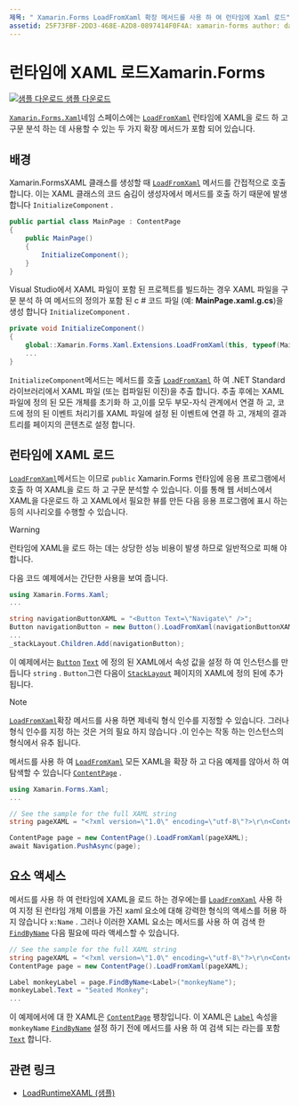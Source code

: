 ```yaml
---
제목: " Xamarin.Forms LoadFromXaml 확장 메서드를 사용 하 여 런타임에 Xaml 로드" 설명: "xaml을 로드 하 고 구문 분석할 수 있습니다."
assetid: 25F73FBF-2DD3-468E-A2D8-0897414F0F4A: xamarin-forms author: davidbritch: dabritch:: 12/12/2018-loc: [ Xamarin.Forms ,]입니다. Xamarin.Essentials
---
```


# <a name="loading-xaml-at-runtime-in-xamarinforms"></a>런타임에 XAML 로드Xamarin.Forms

[![샘플 다운로드](~/media/shared/download.png) 샘플 다운로드](https://docs.microsoft.com/samples/xamarin/xamarin-forms-samples/xaml-loadruntimexaml)

[`Xamarin.Forms.Xaml`](xref:Xamarin.Forms.Xaml)네임 스페이스에는 [`LoadFromXaml`](xref:Xamarin.Forms.Xaml.Extensions.LoadFromXaml*) 런타임에 XAML을 로드 하 고 구문 분석 하는 데 사용할 수 있는 두 가지 확장 메서드가 포함 되어 있습니다.

## <a name="background"></a>배경

Xamarin.FormsXAML 클래스를 생성할 때 [`LoadFromXaml`](xref:Xamarin.Forms.Xaml.Extensions.LoadFromXaml*) 메서드를 간접적으로 호출 합니다. 이는 XAML 클래스의 코드 숨김이 생성자에서 메서드를 호출 하기 때문에 발생 합니다 `InitializeComponent` .

```csharp
public partial class MainPage : ContentPage
{
    public MainPage()
    {
        InitializeComponent();
    }
}
```

Visual Studio에서 XAML 파일이 포함 된 프로젝트를 빌드하는 경우 XAML 파일을 구문 분석 하 여 메서드의 정의가 포함 된 c # 코드 파일 (예: **MainPage.xaml.g.cs**)을 생성 합니다 `InitializeComponent` .

```csharp
private void InitializeComponent()
{
    global::Xamarin.Forms.Xaml.Extensions.LoadFromXaml(this, typeof(MainPage));
    ...
}
```

`InitializeComponent`메서드는 메서드를 호출 [`LoadFromXaml`](xref:Xamarin.Forms.Xaml.Extensions.LoadFromXaml*) 하 여 .NET Standard 라이브러리에서 XAML 파일 (또는 컴파일된 이진)을 추출 합니다. 추출 후에는 XAML 파일에 정의 된 모든 개체를 초기화 하 고,이를 모두 부모-자식 관계에서 연결 하 고, 코드에 정의 된 이벤트 처리기를 XAML 파일에 설정 된 이벤트에 연결 하 고, 개체의 결과 트리를 페이지의 콘텐츠로 설정 합니다.

## <a name="loading-xaml-at-runtime"></a>런타임에 XAML 로드

[`LoadFromXaml`](xref:Xamarin.Forms.Xaml.Extensions.LoadFromXaml*)메서드는 이므로 `public` Xamarin.Forms 런타임에 응용 프로그램에서 호출 하 여 XAML을 로드 하 고 구문 분석할 수 있습니다. 이를 통해 웹 서비스에서 XAML을 다운로드 하 고 XAML에서 필요한 뷰를 만든 다음 응용 프로그램에 표시 하는 등의 시나리오를 수행할 수 있습니다.

> [!WARNING]
> 런타임에 XAML을 로드 하는 데는 상당한 성능 비용이 발생 하므로 일반적으로 피해 야 합니다.

다음 코드 예제에서는 간단한 사용을 보여 줍니다.

```csharp
using Xamarin.Forms.Xaml;
...

string navigationButtonXAML = "<Button Text=\"Navigate\" />";
Button navigationButton = new Button().LoadFromXaml(navigationButtonXAML);
...
_stackLayout.Children.Add(navigationButton);
```

이 예제에서는 [`Button`](xref:Xamarin.Forms.Button) [`Text`](xref:Xamarin.Forms.Button.Text) 에 정의 된 XAML에서 속성 값을 설정 하 여 인스턴스를 만듭니다 `string` . `Button`그런 다음이 [`StackLayout`](xref:Xamarin.Forms.StackLayout) 페이지의 XAML에 정의 된에 추가 됩니다.

> [!NOTE]
> [`LoadFromXaml`](xref:Xamarin.Forms.Xaml.Extensions.LoadFromXaml*)확장 메서드를 사용 하면 제네릭 형식 인수를 지정할 수 있습니다. 그러나 형식 인수를 지정 하는 것은 거의 필요 하지 않습니다 .이 인수는 작동 하는 인스턴스의 형식에서 유추 됩니다.

메서드를 사용 하 여 [`LoadFromXaml`](xref:Xamarin.Forms.Xaml.Extensions.LoadFromXaml*) 모든 XAML을 확장 하 고 다음 예제를 않아서 하 여 탐색할 수 있습니다 [`ContentPage`](xref:Xamarin.Forms.ContentPage) .

```csharp
using Xamarin.Forms.Xaml;
...

// See the sample for the full XAML string
string pageXAML = "<?xml version=\"1.0\" encoding=\"utf-8\"?>\r\n<ContentPage xmlns=\"http://xamarin.com/schemas/2014/forms\"\nxmlns:x=\"http://schemas.microsoft.com/winfx/2009/xaml\"\nx:Class=\"LoadRuntimeXAML.CatalogItemsPage\"\nTitle=\"Catalog Items\">\n</ContentPage>";

ContentPage page = new ContentPage().LoadFromXaml(pageXAML);
await Navigation.PushAsync(page);
```

## <a name="accessing-elements"></a>요소 액세스

메서드를 사용 하 여 런타임에 XAML을 로드 하는 경우에는를 [`LoadFromXaml`](xref:Xamarin.Forms.Xaml.Extensions.LoadFromXaml*) 사용 하 여 지정 된 런타임 개체 이름을 가진 xaml 요소에 대해 강력한 형식의 액세스를 허용 하지 않습니다 `x:Name` . 그러나 이러한 XAML 요소는 메서드를 사용 하 여 검색 한 [`FindByName`](xref:Xamarin.Forms.NameScopeExtensions.FindByName*) 다음 필요에 따라 액세스할 수 있습니다.

```csharp
// See the sample for the full XAML string
string pageXAML = "<?xml version=\"1.0\" encoding=\"utf-8\"?>\r\n<ContentPage xmlns=\"http://xamarin.com/schemas/2014/forms\"\nxmlns:x=\"http://schemas.microsoft.com/winfx/2009/xaml\"\nx:Class=\"LoadRuntimeXAML.CatalogItemsPage\"\nTitle=\"Catalog Items\">\n<StackLayout>\n<Label x:Name=\"monkeyName\"\n />\n</StackLayout>\n</ContentPage>";
ContentPage page = new ContentPage().LoadFromXaml(pageXAML);

Label monkeyLabel = page.FindByName<Label>("monkeyName");
monkeyLabel.Text = "Seated Monkey";
...
```

이 예제에서에 대 한 XAML은 [`ContentPage`](xref:Xamarin.Forms.ContentPage) 팽창입니다. 이 XAML은 [`Label`](xref:Xamarin.Forms.Label) 속성을 `monkeyName` [`FindByName`](xref:Xamarin.Forms.NameScopeExtensions.FindByName*) 설정 하기 전에 메서드를 사용 하 여 검색 되는 라는를 포함 [`Text`](xref:Xamarin.Forms.Label.Text) 합니다.

## <a name="related-links"></a>관련 링크

- [LoadRuntimeXAML (샘플)](https://docs.microsoft.com/samples/xamarin/xamarin-forms-samples/xaml-loadruntimexaml)
